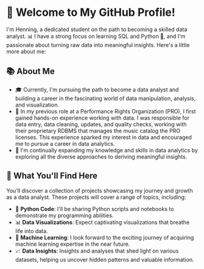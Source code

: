 # 👋 Welcome to My GitHub Profile!

I'm Henning, a dedicated student on the path to becoming a skilled data analyst. 📊 I have a strong focus on learning SQL and Python 🐍, and I'm passionate about turning raw data into meaningful insights. Here's a little more about me:

## 📚 About Me

- 🎓 Currently, I'm pursuing the path to become a data analyst and building a career in the fascinating world of data manipulation, analysis, and visualization.
- 💼 In my previous role at a Performance Rights Organization (PRO), I first gained hands-on experience working with data. I was responsible for data entry, data cleaning, updates, and quality checks, working with their proprietary RDBMS that manages the music catalog the PRO licenses. This experience sparked my interest in data and encouraged me to pursue a career in data analytics.
- 🌱 I'm continually expanding my knowledge and skills in data analytics by exploring all the diverse approaches to deriving meaningful insights.
  
## 🚀 What You'll Find Here

You'll discover a collection of projects showcasing my journey and growth as a data analyst. These projects will cover a range of topics, including:

- 🐍 **Python Code**: I'll be sharing Python scripts and notebooks to demonstrate my programming abilities.
- 📊 **Data Visualizations**: Expect captivating visualizations that breathe life into data.
- 🤖 **Machine Learning**: I look forward to the exciting journey of acquiring machine learning expertise in the near future.
- 📈 **Data Insights**: Insights and analyses that shed light on various datasets, helping us uncover hidden patterns and valuable information.
